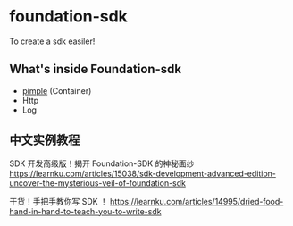 # foundation-sdk
To create a sdk easiler!

## What's inside Foundation-sdk

- [pimple](https://github.com/silexphp/Pimple) (Container)
- Http
- Log

## 中文实例教程

SDK 开发高级版！揭开 Foundation-SDK 的神秘面纱
https://learnku.com/articles/15038/sdk-development-advanced-edition-uncover-the-mysterious-veil-of-foundation-sdk

干货！手把手教你写 SDK ！
https://learnku.com/articles/14995/dried-food-hand-in-hand-to-teach-you-to-write-sdk
